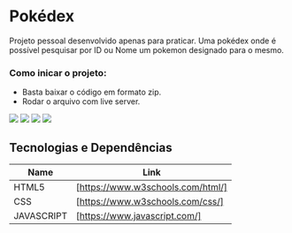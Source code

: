 # Pokédex
Projeto pessoal desenvolvido apenas para praticar. Uma pokédex
onde é possível pesquisar por ID ou Nome um pokemon designado
para o mesmo.

### Como inicar o projeto: 

- Basta baixar o código em formato zip.
- Rodar o arquivo com live server.

<img src = "screenshots/bulbasaur.jng">
<img src = "screenshots/charmander.jng">
<img src = "screenshots/pikachu.jng">
<img src = "screenshots/scyther.jng">

## Tecnologias e Dependências

| Name | Link |
| ------ | ------ |
| HTML5 | [https://www.w3schools.com/html/] |
| CSS | [https://www.w3schools.com/css/] |
| JAVASCRIPT | [https://www.javascript.com/] |

